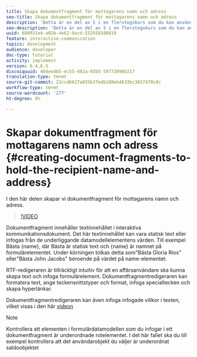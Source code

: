 ```yaml
---
title: Skapa dokumentfragment för mottagarens namn och adress
seo-title: Skapa dokumentfragment för mottagarens namn och adress
description: 'Detta är en del av 5 i en flerstegskurs som du kan använda för att skapa ditt första interaktiva kommunikationsdokument. I den här delen skapar vi dokumentfragment för mottagarens namn och adress. '
seo-description: 'Detta är en del av 5 i en flerstegskurs som du kan använda för att skapa ditt första interaktiva kommunikationsdokument. I den här delen skapar vi dokumentfragment för mottagarens namn och adress. '
uuid: 689931e4-a026-4e62-9acd-552918180819
feature: interactive-communication
topics: development
audience: developer
doc-type: tutorial
activity: implement
version: 6.4,6.5
discoiquuid: 404eed65-ec55-492a-85b5-59773896b217
translation-type: tm+mt
source-git-commit: 22ccd6627a035b37edb180eb4633bc3b57470c0c
workflow-type: tm+mt
source-wordcount: '277'
ht-degree: 0%

---
```



# Skapar dokumentfragment för mottagarens namn och adress {#creating-document-fragments-to-hold-the-recipient-name-and-address}

I den här delen skapar vi dokumentfragment för mottagarens namn och adress.

>[!VIDEO](https://video.tv.adobe.com/v/22350/?quality=9&learn=on)

Dokumentfragment innehåller textinnehållet i interaktiva kommunikationsdokument. Det här textinnehållet kan vara statisk text eller infogas från de underliggande datamodellelementens värden. Till exempel Bästa {name}, där Bästa är statisk text och {name} är namnet på formulärelementet. Under körningen tolkas detta som&quot;Bästa Gloria Rios&quot; eller&quot;Bästa John Jacobs&quot; beroende på värdet på name-elementet.

RTF-redigeraren är tillräckligt intuitiv för att en affärsanvändare ska kunna skapa text och infoga formulärelement. Dokumentfragmentredigeraren kan formatera text, ange teckensnittstyper och format, infoga specialtecken och skapa hyperlänkar.

Dokumentfragmentredigeraren kan även infoga infogade villkor i texten, vilket visas i den här [videon](https://helpx.adobe.com/experience-manager/kt/forms/using/editing-improvements-correspondence-mgmt-feature-video-use.html)

>[!NOTE]
>
>Kontrollera att elementen i formulärdatamodellen som du infogar i ett dokumentfragment är underordnade rotelementet. I det här fallet ska du till exempel kontrollera att det användarobjekt du väljer är underordnat saldoobjektet

